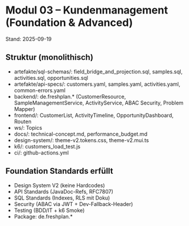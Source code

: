 # Modul 03 – Kundenmanagement (Foundation & Advanced)
Stand: 2025-09-19

## Struktur (monolithisch)
- artefakte/sql-schemas/: field_bridge_and_projection.sql, samples.sql, activities.sql, opportunities.sql
- artefakte/api-specs/: customers.yaml, samples.yaml, activities.yaml, common-errors.yaml
- backend/: de.freshplan.* (CustomerResource, SampleManagementService, ActivityService, ABAC Security, Problem Mapper)
- frontend/: CustomerList, ActivityTimeline, OpportunityDashboard, Routen
- ws/: Topics
- docs/: technical-concept.md, performance_budget.md
- design-system/: theme-v2.tokens.css, theme-v2.mui.ts
- k6/: customers_load_test.js
- ci/: github-actions.yml

## Foundation Standards erfüllt
- Design System V2 (keine Hardcodes)
- API Standards (JavaDoc-Refs, RFC7807)
- SQL Standards (Indexes, RLS mit Doku)
- Security (ABAC via JWT + Dev-Fallback-Header)
- Testing (BDD/IT + k6 Smoke)
- Package: de.freshplan.*
